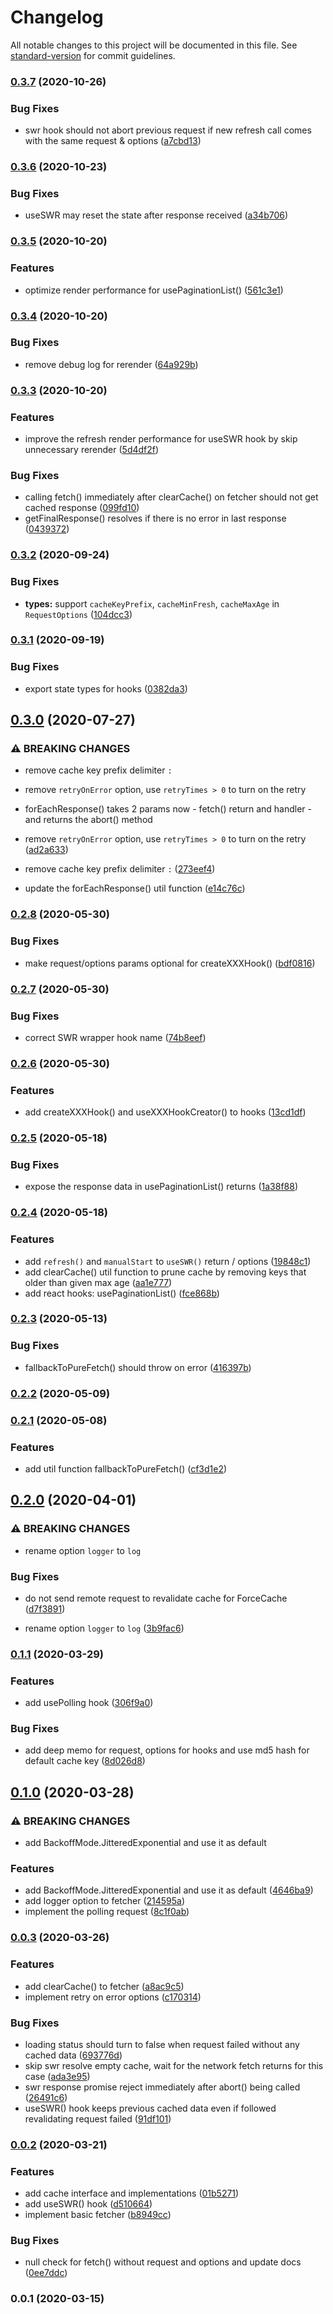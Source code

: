 # Changelog

All notable changes to this project will be documented in this file. See [standard-version](https://github.com/conventional-changelog/standard-version) for commit guidelines.

### [0.3.7](https://github.com/rocwind/create-fetcher/compare/v0.3.6...v0.3.7) (2020-10-26)


### Bug Fixes

* swr hook should not abort previous request if new refresh call comes with the same request & options ([a7cbd13](https://github.com/rocwind/create-fetcher/commit/a7cbd13fa3a4476138e6b4a4a89248e2e3008faa))

### [0.3.6](https://github.com/rocwind/create-fetcher/compare/v0.3.5...v0.3.6) (2020-10-23)


### Bug Fixes

* useSWR may reset the state after response received ([a34b706](https://github.com/rocwind/create-fetcher/commit/a34b70689b354532278d262b0009592c3fee2a2d))

### [0.3.5](https://github.com/rocwind/create-fetcher/compare/v0.3.4...v0.3.5) (2020-10-20)


### Features

* optimize render performance for usePaginationList() ([561c3e1](https://github.com/rocwind/create-fetcher/commit/561c3e10bcba560f00941916a2aeeb5239c9460e))

### [0.3.4](https://github.com/rocwind/create-fetcher/compare/v0.3.3...v0.3.4) (2020-10-20)


### Bug Fixes

* remove debug log for rerender ([64a929b](https://github.com/rocwind/create-fetcher/commit/64a929bb27ca5a0cd7391686e82dbd4fe83e71bc))

### [0.3.3](https://github.com/rocwind/create-fetcher/compare/v0.3.2...v0.3.3) (2020-10-20)


### Features

* improve the refresh render performance for useSWR hook by skip unnecessary rerender ([5d4df2f](https://github.com/rocwind/create-fetcher/commit/5d4df2fcf1122d3962f4d6a55aff34d887c29ea0))


### Bug Fixes

* calling fetch() immediately after clearCache() on fetcher should not get cached response ([099fd10](https://github.com/rocwind/create-fetcher/commit/099fd10c502fe162b8c6a79f2c35b3825709e595))
* getFinalResponse() resolves if there is no error in last response ([0439372](https://github.com/rocwind/create-fetcher/commit/0439372850dc365a603daa905b80b96b47cc759e))

### [0.3.2](https://github.com/rocwind/create-fetcher/compare/v0.3.1...v0.3.2) (2020-09-24)


### Bug Fixes

* **types:** support `cacheKeyPrefix`, `cacheMinFresh`, `cacheMaxAge` in `RequestOptions` ([104dcc3](https://github.com/rocwind/create-fetcher/commit/104dcc34612e06f9af60cf06b2f6fbddb2f6ac56))

### [0.3.1](https://github.com/rocwind/create-fetcher/compare/v0.3.0...v0.3.1) (2020-09-19)


### Bug Fixes

* export state types for hooks ([0382da3](https://github.com/rocwind/create-fetcher/commit/0382da345fb7380b80bbd9596e573b02fcb74d0d))

## [0.3.0](https://github.com/rocwind/create-fetcher/compare/v0.2.8...v0.3.0) (2020-07-27)


### ⚠ BREAKING CHANGES

* remove cache key prefix delimiter `:`
* remove `retryOnError` option, use `retryTimes > 0` to turn on the retry
* forEachResponse() takes 2 params now - fetch() return and handler - and returns the abort() method

* remove `retryOnError` option, use `retryTimes > 0` to turn on the retry ([ad2a633](https://github.com/rocwind/create-fetcher/commit/ad2a633fe0e7fe40069bdba4eedb48bc024682e7))
* remove cache key prefix delimiter `:` ([273eef4](https://github.com/rocwind/create-fetcher/commit/273eef4f2c868a388c0efc84df1d7252bfc763c7))
* update the forEachResponse() util function ([e14c76c](https://github.com/rocwind/create-fetcher/commit/e14c76c13ef6bc07d9a5668e0d237bcbd7e2127c))

### [0.2.8](https://github.com/rocwind/create-fetcher/compare/v0.2.7...v0.2.8) (2020-05-30)


### Bug Fixes

* make request/options params optional for createXXXHook() ([bdf0816](https://github.com/rocwind/create-fetcher/commit/bdf0816de0b5d45664dc06fabc09b901409097eb))

### [0.2.7](https://github.com/rocwind/create-fetcher/compare/v0.2.6...v0.2.7) (2020-05-30)


### Bug Fixes

* correct SWR wrapper hook name ([74b8eef](https://github.com/rocwind/create-fetcher/commit/74b8eefbba3c4633f9e76943cabeb6baad394d27))

### [0.2.6](https://github.com/rocwind/create-fetcher/compare/v0.2.5...v0.2.6) (2020-05-30)


### Features

* add createXXXHook() and useXXXHookCreator() to hooks ([13cd1df](https://github.com/rocwind/create-fetcher/commit/13cd1dfa0e82ffc1bb0e808666094f6a1b9553fa))

### [0.2.5](https://github.com/rocwind/create-fetcher/compare/v0.2.4...v0.2.5) (2020-05-18)


### Bug Fixes

* expose the response data in usePaginationList() returns ([1a38f88](https://github.com/rocwind/create-fetcher/commit/1a38f883b6495e5a36e4620b6e21097f35e827b7))

### [0.2.4](https://github.com/rocwind/create-fetcher/compare/v0.2.3...v0.2.4) (2020-05-18)


### Features

* add `refresh()` and `manualStart` to `useSWR()` return / options ([19848c1](https://github.com/rocwind/create-fetcher/commit/19848c12fb213bbe69bdaa3d68088ab7189155f3))
* add clearCache() util function to prune cache by removing keys that older than given max age ([aa1e777](https://github.com/rocwind/create-fetcher/commit/aa1e77709407188cce41d56147b476ab8f957f13))
* add react hooks: usePaginationList() ([fce868b](https://github.com/rocwind/create-fetcher/commit/fce868b729e22a5450e040ff4b664e27d399b1d6))

### [0.2.3](https://github.com/rocwind/create-fetcher/compare/v0.2.2...v0.2.3) (2020-05-13)


### Bug Fixes

* fallbackToPureFetch() should throw on error ([416397b](https://github.com/rocwind/create-fetcher/commit/416397b68a11d10e33174fbfb16df502ebcb6ab3))

### [0.2.2](https://github.com/rocwind/create-fetcher/compare/v0.2.1...v0.2.2) (2020-05-09)

### [0.2.1](https://github.com/rocwind/create-fetcher/compare/v0.2.0...v0.2.1) (2020-05-08)


### Features

* add util function fallbackToPureFetch() ([cf3d1e2](https://github.com/rocwind/create-fetcher/commit/cf3d1e2296ce9cb438059c617b92f14811cdb6a3))

## [0.2.0](https://github.com/rocwind/create-fetcher/compare/v0.1.1...v0.2.0) (2020-04-01)


### ⚠ BREAKING CHANGES

* rename option `logger` to `log`

### Bug Fixes

* do not send remote request to revalidate cache for ForceCache ([d7f3891](https://github.com/rocwind/create-fetcher/commit/d7f389179f29a6d1900248ec6bc213cd94ee2dc3))


* rename option `logger` to `log` ([3b9fac6](https://github.com/rocwind/create-fetcher/commit/3b9fac630bbae70c1ec7143177d4dd39e777847c))

### [0.1.1](https://github.com/rocwind/create-fetcher/compare/v0.1.0...v0.1.1) (2020-03-29)


### Features

* add usePolling hook ([306f9a0](https://github.com/rocwind/create-fetcher/commit/306f9a0e4d74955a4613f9cf5a827d5de826409f))


### Bug Fixes

* add deep memo for request, options for hooks and use md5 hash for default cache key ([8d026d8](https://github.com/rocwind/create-fetcher/commit/8d026d87b6228d8833a3db3feeaf2fa8c6d1130b))

## [0.1.0](https://github.com/rocwind/create-fetcher/compare/v0.0.3...v0.1.0) (2020-03-28)


### ⚠ BREAKING CHANGES

* add BackoffMode.JitteredExponential and use it as default

### Features

* add BackoffMode.JitteredExponential and use it as default ([4646ba9](https://github.com/rocwind/create-fetcher/commit/4646ba921336cd6b09f7e30b2e7ff82f9e6191e7))
* add logger option to fetcher ([214595a](https://github.com/rocwind/create-fetcher/commit/214595a6c42cb4fbf20b76496cf144e11c0af588))
* implement the polling request ([8c1f0ab](https://github.com/rocwind/create-fetcher/commit/8c1f0ab42103630ef0ff2bc1422fe0f9c0e2b438))

### [0.0.3](https://github.com/rocwind/create-fetcher/compare/v0.0.2...v0.0.3) (2020-03-26)


### Features

* add clearCache() to fetcher ([a8ac9c5](https://github.com/rocwind/create-fetcher/commit/a8ac9c5d142d261690f832f92d6d937f5e13b59a))
* implement retry on error options ([c170314](https://github.com/rocwind/create-fetcher/commit/c170314cd66e370c1d16d790b0b5effc2641be92))


### Bug Fixes

* loading status should turn to false when request failed without any cached data ([693776d](https://github.com/rocwind/create-fetcher/commit/693776dfa01a02ba1cc68454e9f3f2959cf77dd8))
* skip swr resolve empty cache, wait for the network fetch returns for this case ([ada3e95](https://github.com/rocwind/create-fetcher/commit/ada3e95aa12a74144416cb3f26d091456d8796e5))
* swr response promise reject immediately after abort() being called ([26491c6](https://github.com/rocwind/create-fetcher/commit/26491c6de83956aa765cdf6bb444d0465b54f0d0))
* useSWR() hook keeps previous cached data even if followed revalidating request failed ([91df101](https://github.com/rocwind/create-fetcher/commit/91df101f397ae8bf8a2ac73cbda5d212e3bad7a9))

### [0.0.2](https://github.com/rocwind/create-fetcher/compare/v0.0.1...v0.0.2) (2020-03-21)


### Features

* add cache interface and implementations ([01b5271](https://github.com/rocwind/create-fetcher/commit/01b5271e2e7504a214d38017ddf4ed624058ca47))
* add useSWR() hook ([d510664](https://github.com/rocwind/create-fetcher/commit/d5106647da10335b1844aec6ec8b5608c6132e42))
* implement basic fetcher ([b8949cc](https://github.com/rocwind/create-fetcher/commit/b8949cc18d29223cb3e2fcb7332a796f15a26a32))


### Bug Fixes

* null check for fetch() without request and options and update docs ([0ee7ddc](https://github.com/rocwind/create-fetcher/commit/0ee7ddc4dff38949d92a9e26f0b27f580f2aed5e))

### 0.0.1 (2020-03-15)
